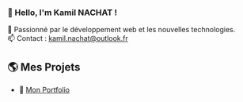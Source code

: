 ### 👋 Hello, I'm Kamil NACHAT !
🚀 Passionné par le développement web et les nouvelles technologies.  
📫 Contact : [kamil.nachat@outlook.fr](mailto:kamil.nachat@outlook.fr)  

## 🌎 Mes Projets
- 🔗 [Mon Portfolio](https://kamil-nachat.fr/)
<!--- 🛠️ [Un projet cool](https://github.com/TonGitHub/Projet)-->


<!--
**Kv1k/Kv1k** is a ✨ _special_ ✨ repository because its `README.md` (this file) appears on your GitHub profile.

Here are some ideas to get you started:

- 🔭 I’m currently working on ...
- 🌱 I’m currently learning ...
- 👯 I’m looking to collaborate on ...
- 🤔 I’m looking for help with ...
- 💬 Ask me about ...
- 📫 How to reach me: ...
- 😄 Pronouns: ...
- ⚡ Fun fact: ...
-->
